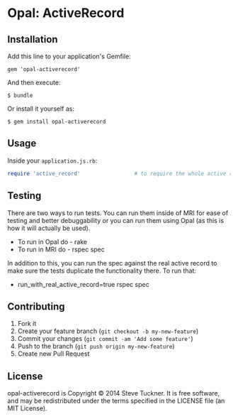 # Opal: ActiveRecord

## Installation

Add this line to your application's Gemfile:

    gem 'opal-activerecord'

And then execute:

    $ bundle

Or install it yourself as:

    $ gem install opal-activerecord


## Usage

Inside your `application.js.rb`:

```ruby
require 'active_record'                 # to require the whole active record lib
```

## Testing

There are two ways to run tests. You can run them inside of MRI
for ease of testing and better debuggability or you can run them
using Opal (as this is how it will actually be used).

* To run in Opal do - rake
* To run in MRI do - rspec spec

In addition to this, you can run the spec against the real active
record to make sure the tests duplicate the functionality there. To
run that:

* run_with_real_active_record=true rspec spec

## Contributing

1. Fork it
2. Create your feature branch (`git checkout -b my-new-feature`)
3. Commit your changes (`git commit -am 'Add some feature'`)
4. Push to the branch (`git push origin my-new-feature`)
5. Create new Pull Request

## License

opal-activerecord is Copyright © 2014 Steve Tuckner. It is free software, and may be redistributed under the terms specified in the LICENSE file (an MIT License).
